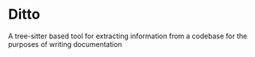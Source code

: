 # Ditto

A tree-sitter based tool for extracting information from a codebase for the
purposes of writing documentation
